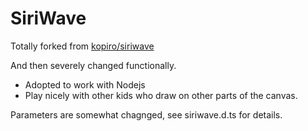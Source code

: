 # SiriWave


Totally forked from [kopiro/siriwave](https://github.com/kopiro/siriwave)

And then severely changed functionally.

 * Adopted to work with Nodejs
 * Play nicely with other kids who draw on other parts of the canvas.

Parameters are somewhat chagnged, see siriwave.d.ts for details.
